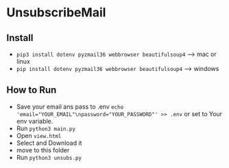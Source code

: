 # UnsubscribeMail

## Install
- `pip3 install dotenv pyzmail36 webbrowser beautifulsoup4` --> mac or linux
- `pip install dotenv pyzmail36 webbrowser beautifulsoup4` --> windows

## How to Run
- Save your email ans pass to .env `echo 'email="YOUR_EMAIL"\npassword="YOUR_PASSWORD"' >> .env` or set to Your env variable.
- Run `python3 main.py`
- Open `view.html`
- Select and Download it
- move to this folder 
- Run `python3 unsubs.py`
